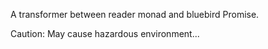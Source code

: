A transformer between reader monad and bluebird Promise.

Caution: May cause hazardous environment...
